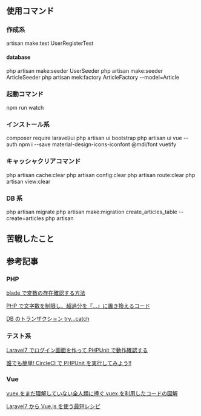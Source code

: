 #

## 使用コマンド

### 作成系

artisan make:test UserRegisterTest

#### database

php artisan make:seeder UserSeeder
php artisan make:seeder ArticleSeeder
php artisan mek:factory ArticleFactory --model=Article

### 起動コマンド

npm run watch

### インストール系

composer require laravel/ui
php artisan ui bootstrap
php artisan ui vue --auth
npm i --save material-design-icons-iconfont @mdi/font vuetify

### キャッシャクリアコマンド

php artisan cache:clear
php artisan config:clear
php artisan route:clear
php artisan view:clear

### DB 系

php artisan migrate
php artisan make:migration create_articles_table --create=articles
php artisan

## 苦戦したこと

## 参考記事

### PHP

[blade で変数の存在確認する方法](https://qiita.com/mikimiki0055/items/24d96c72b5fb5e181297)

[PHP で文字数を制限し、超過分を『…』に置き換えるコード
](https://spreadsheep.net/php%E3%81%A7%E6%96%87%E5%AD%97%E6%95%B0%E3%82%92%E5%88%B6%E9%99%90%E3%81%97%E3%80%81%E6%9C%AB%E5%B0%BE%E3%81%AB%E3%80%8E%E3%80%8F%E3%82%92%E8%BF%BD%E5%8A%A0%E3%81%99%E3%82%8B%E3%82%B3/)

[DB のトランザクション try...catch](https://www.it-swarm-ja.com/ja/php/laravel%EF%BC%9Adb-transaction%EF%BC%88%EF%BC%89%E3%81%A7try-catch%E3%82%92%E4%BD%BF%E7%94%A8%E3%81%99%E3%82%8B/1046624976/)

### テスト系

[Laravel7 でログイン画面を作って PHPUnit で動作確認する
](https://engineer-lady.com/program_info/create-login-phpunit-laravel7/)

[誰でも簡単! CircleCI で PHPUnit を実行してみよう!!
](https://qiita.com/KeisukeKudo/items/d058b359361e622dcc6f)

### Vue

[vuex をまだ理解していない全人類に捧ぐ vuex を利用したコードの図解
](https://qiita.com/fruitriin/items/42b0ebc5f8a524a0ae17)

[Laravel7 から Vue.js を使う最短レシピ
](https://qiita.com/fruitriin/items/118c773b045101db7651)
